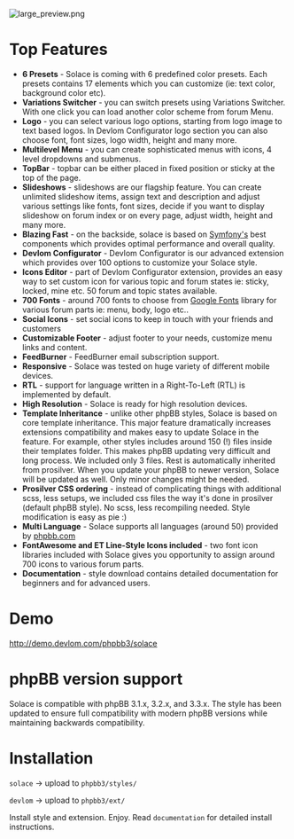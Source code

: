 ![large_preview.png](large_preview.png)

# Top Features

* **6 Presets** - Solace is coming with 6 predefined color presets. Each presets contains 17 elements which you can customize (ie: text color, background color etc).
* **Variations Switcher** - you can switch presets using Variations Switcher. With one click you can load another color scheme from forum Menu.
* **Logo** - you can select various logo options, starting from logo image to text based logos. In Devlom Configurator logo section you can also choose font, font sizes, logo width, height and many more.
* **Multilevel Menu** - you can create sophisticated menus with icons, 4 level dropdowns and submenus.
* **TopBar** - topbar can be either placed in fixed position or sticky at the top of the page.
* **Slideshows** - slideshows are our flagship feature. You can create unlimited slideshow items, assign text and description and adjust various settings like fonts, font sizes, decide if you want to display slideshow on forum index or on every page, adjust width, height and many more.
* **Blazing Fast** - on the backside, solace is based on [Symfony's](https://symfony.com/) best components which provides optimal performance and overall quality.
* **Devlom Configurator** - Devlom Configurator is our advanced extension which provides over 100 options to customize your Solace style.
* **Icons Editor** - part of Devlom Configurator extension, provides an easy way to set custom icon for various topic and forum states ie: sticky, locked, mine etc. 50 forum and topic states available.
* **700 Fonts** - around 700 fonts to choose from [Google Fonts](https://www.google.com/font) library for various forum parts ie: menu, body, logo etc..
* **Social Icons** - set social icons to keep in touch with your friends and customers
* **Customizable Footer** - adjust footer to your needs, customize menu links and content.
* **FeedBurner** - FeedBurner email subscription support.
* **Responsive** - Solace was tested on huge variety of different mobile devices.
* **RTL** - support for language written in a Right-To-Left (RTL) is implemented by default.
* **High Resolution** - Solace is ready for high resolution devices.
* **Template Inheritance** - unlike other phpBB styles, Solace is based on core template inheritance. This major feature dramatically increases extensions compatibility and makes easy to update Solace in the feature. For example, other styles includes around 150 (!) files inside their templates folder. This makes phpBB updating very difficult and long process. We included only 3 files. Rest is automatically inherited from prosilver. When you update your phpBB to newer version, Solace will be updated as well. Only minor changes might be needed.
* **Prosilver CSS ordering** - instead of complicating things with additional scss, less setups, we included css files the way it's done in prosilver (default phpBB style). No scss, less recompiling needed. Style modification is easy as pie :)
* **Multi Language** - Solace supports all languages (around 50) provided by [phpbb.com](https://www.phpbb.com/languages/)
* **FontAwesome and ET Line-Style Icons included** - two font icon libraries included with Solace gives you opportunity to assign around 700 icons to various forum parts.
* **Documentation** - style download contains detailed documentation for beginners and for advanced users.

# Demo
http://demo.devlom.com/phpbb3/solace

# phpBB version support

Solace is compatible with phpBB 3.1.x, 3.2.x, and 3.3.x. The style has been updated to ensure full compatibility with modern phpBB versions while maintaining backwards compatibility.

# Installation

``solace`` -> upload to ``phpbb3/styles/``

``devlom`` -> upload to ``phpbb3/ext/``

Install style and extension. Enjoy. Read ``documentation`` for detailed install instructions.
